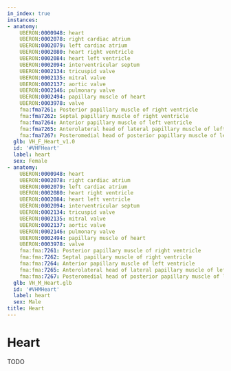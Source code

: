 ```yaml
---
in_index: true
instances:
- anatomy:
    UBERON:0000948: heart
    UBERON:0002078: right cardiac atrium
    UBERON:0002079: left cardiac atrium
    UBERON:0002080: heart right ventricle
    UBERON:0002084: heart left ventricle
    UBERON:0002094: interventricular septum
    UBERON:0002134: tricuspid valve
    UBERON:0002135: mitral valve
    UBERON:0002137: aortic valve
    UBERON:0002146: pulmonary valve
    UBERON:0002494: papillary muscle of heart
    UBERON:0003978: valve
    fma:fma7261: Posterior papillary muscle of right ventricle
    fma:fma7262: Septal papillary muscle of right ventricle
    fma:fma7264: Anterior papillary muscle of left ventricle
    fma:fma7265: Anterolateral head of lateral papillary muscle of left ventricle
    fma:fma7267: Posteromedial head of posterior papillary muscle of left ventricle
  glb: VH_F_Heart_v1.0
  id: '#VHFHeart'
  label: heart
  sex: Female
- anatomy:
    UBERON:0000948: heart
    UBERON:0002078: right cardiac atrium
    UBERON:0002079: left cardiac atrium
    UBERON:0002080: heart right ventricle
    UBERON:0002084: heart left ventricle
    UBERON:0002094: interventricular septum
    UBERON:0002134: tricuspid valve
    UBERON:0002135: mitral valve
    UBERON:0002137: aortic valve
    UBERON:0002146: pulmonary valve
    UBERON:0002494: papillary muscle of heart
    UBERON:0003978: valve
    fma:fma:7261: Posterior papillary muscle of right ventricle
    fma:fma:7262: Septal papillary muscle of right ventricle
    fma:fma:7264: Anterior papillary muscle of left ventricle
    fma:fma:7265: Anterolateral head of lateral papillary muscle of left ventricle
    fma:fma:7267: Posteromedial head of posterior papillary muscle of left ventricle
  glb: VH_M_Heart.glb
  id: '#VHMHeart'
  label: heart
  sex: Male
title: Heart
---
```


# Heart

TODO